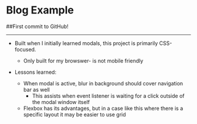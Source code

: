 # Blog Example

##First commit to GitHub!

---

* Built when I initially learned modals, this project is primarily CSS-focused.
  * Only built for my browswer- is not mobile friendly
  
* Lessons learned:
  * When modal is active, blur in background should cover navigation bar as well
    * This assists when event listener is waiting for a click outside of the modal window itself
  * Flexbox has its advantages, but in a case like this where there is a specific layout it may be easier to use grid
